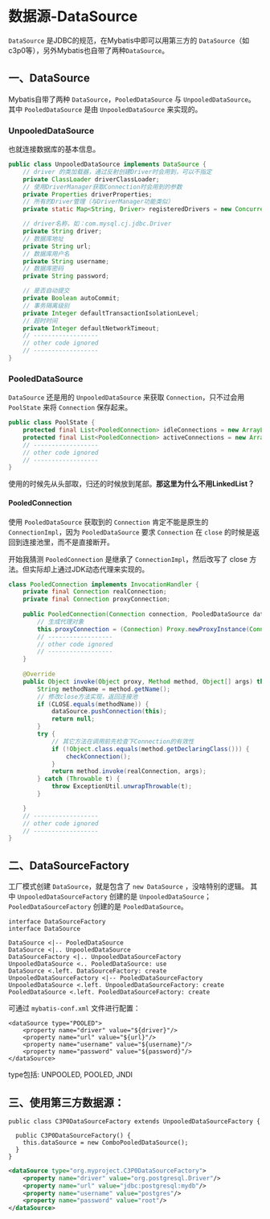 # 数据源-DataSource
`DataSource` 是JDBC的规范，在Mybatis中即可以用第三方的 `DataSource`（如c3p0等），另外Mybatis也自带了两种`DataSource`。
## 一、DataSource
Mybatis自带了两种 `DataSource`，`PooledDataSource` 与 `UnpooledDataSource`。其中 `PooledDataSource` 是由 `UnpooledDataSource` 来实现的。

### UnpooledDataSource
也就连接数据库的基本信息。
```java
public class UnpooledDataSource implements DataSource {
    // driver 的类加载器，通过反射创建Driver时会用到，可以不指定
    private ClassLoader driverClassLoader;
    // 使用DriverManager获取Connection时会用到的参数
    private Properties driverProperties;
    // 所有的Driver管理（与DriverManager功能类似）
    private static Map<String, Driver> registeredDrivers = new ConcurrentHashMap<>();

    // driver名称，如：com.mysql.cj.jdbc.Driver
    private String driver;
    // 数据库地址
    private String url;
    // 数据库用户名
    private String username;
    // 数据库密码
    private String password;

    // 是否自动提交
    private Boolean autoCommit;
    // 事务隔离级别
    private Integer defaultTransactionIsolationLevel;
    // 超时时间
    private Integer defaultNetworkTimeout;
    // ------------------
    // other code ignored
    // ------------------
}
```
### PooledDataSource
`DataSource` 还是用的 `UnpooledDataSource` 来获取 `Connection`，只不过会用 `PoolState` 来将 `Connection` 保存起来。
```java
public class PoolState {
    protected final List<PooledConnection> idleConnections = new ArrayList<>();
    protected final List<PooledConnection> activeConnections = new ArrayList<>();
    // ------------------
    // other code ignored
    // ------------------
}
```
使用的时候先从头部取，归还的时候放到尾部。**那这里为什么不用LinkedList？**


#### PooledConnection
使用 `PooledDataSource` 获取到的 `Connection` 肯定不能是原生的 `ConnectionImpl`，因为 `PooledDataSource` 要求 `Connection` 在 `close` 的时候是返回到连接池里，而不是直接断开。

开始我猜测 `PooledConnection` 是继承了 `ConnectionImpl`，然后改写了 close 方法。但实际却上通过JDK动态代理来实现的。
```java
class PooledConnection implements InvocationHandler {
    private final Connection realConnection;
    private final Connection proxyConnection;
    
    public PooledConnection(Connection connection, PooledDataSource dataSource) {
        // 生成代理对象
        this.proxyConnection = (Connection) Proxy.newProxyInstance(Connection.class.getClassLoader(), IFACES, this);
        // ------------------
        // other code ignored
        // ------------------
    }
    
    @Override
    public Object invoke(Object proxy, Method method, Object[] args) throws Throwable {
        String methodName = method.getName();
        // 修改close方法实现，返回连接池
        if (CLOSE.equals(methodName)) {
            dataSource.pushConnection(this);
            return null;
        }
        try {
            // 其它方法在调用前先检查下Connection的有效性
            if (!Object.class.equals(method.getDeclaringClass())) {
                checkConnection();
            }
            return method.invoke(realConnection, args);
        } catch (Throwable t) {
            throw ExceptionUtil.unwrapThrowable(t);
        }

    }
    // ------------------
    // other code ignored
    // ------------------
}
```

## 二、DataSourceFactory
工厂模式创建 `DataSource`，就是包含了 `new DataSource` ，没啥特别的逻辑。
其中 `UnpooledDataSourceFactory` 创建的是 `UnpooledDataSource`；`PooledDataSourceFactory` 创建的是 `PooledDataSource`。
```plantuml
interface DataSourceFactory
interface DataSource

DataSource <|-- PooledDataSource
DataSource <|.. UnpooledDataSource
DataSourceFactory <|.. UnpooledDataSourceFactory
UnpooledDataSource <.. PooledDataSource: use
DataSource <.left. DataSourceFactory: create
UnpooledDataSourceFactory <|-- PooledDataSourceFactory
UnpooledDataSource <.left. UnpooledDataSourceFactory: create
PooledDataSource <.left. PooledDataSourceFactory: create
```
可通过 `mybatis-conf.xml` 文件进行配置：
```
<dataSource type="POOLED">
    <property name="driver" value="${driver}"/>
    <property name="url" value="${url}"/>
    <property name="username" value="${username}"/>
    <property name="password" value="${password}"/>
</dataSource>
```
type包括: UNPOOLED, POOLED, JNDI

## 三、使用第三方数据源：
```
public class C3P0DataSourceFactory extends UnpooledDataSourceFactory {

  public C3P0DataSourceFactory() {
    this.dataSource = new ComboPooledDataSource();
  }
}
```

```xml
<dataSource type="org.myproject.C3P0DataSourceFactory">
    <property name="driver" value="org.postgresql.Driver"/>
    <property name="url" value="jdbc:postgresql:mydb"/>
    <property name="username" value="postgres"/>
    <property name="password" value="root"/>
</dataSource>
```
